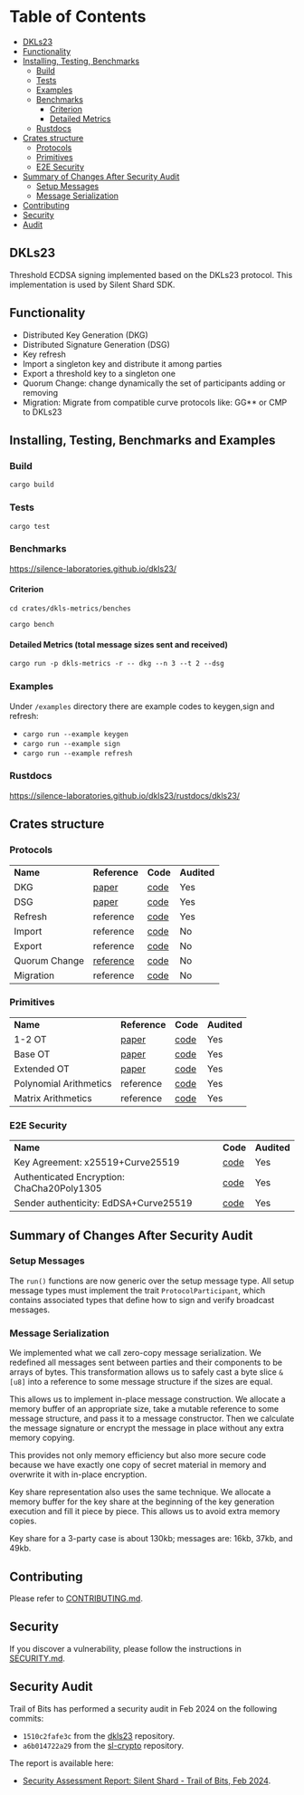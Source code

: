<!-- START doctoc generated TOC please keep comment here to allow auto update -->
<!-- DON'T EDIT THIS SECTION, INSTEAD RE-RUN doctoc TO UPDATE -->
# Table of Contents

- [DKLs23](#dkls23)
- [Functionality](#functionality)
- [Installing, Testing, Benchmarks](#installing-testing-benchmarks)
  - [Build](#build)
  - [Tests](#tests)
  - [Examples](#examples)
  - [Benchmarks](#benchmarks)
    - [Criterion](#criterion)
    - [Detailed Metrics](#detailed-metrics)
  - [Rustdocs](#rustdocs)
- [Crates structure](#crates-structure)
  - [Protocols](#protocols)
  - [Primitives](#primitives)
  - [E2E Security](#e2e-security)
- [Summary of Changes After Security Audit](#summary-of-changes-after-security-audit)
  - [Setup Messages](#setup-messages)
  - [Message Serialization](#message-serialization)
- [Contributing](#contributing)
- [Security](#security)
- [Audit](#audit)

<!-- END doctoc generated TOC please keep comment here to allow auto update -->

## DKLs23
Threshold ECDSA signing implemented based on the DKLs23 protocol. This implementation is used  by Silent Shard SDK.

## Functionality

- Distributed Key Generation (DKG)
- Distributed Signature Generation (DSG)
- Key refresh
- Import a singleton key and distribute it among parties
- Export a threshold key to a singleton one
- Quorum Change: change dynamically the set of participants adding or removing
- Migration: Migrate from compatible curve protocols like: GG** or CMP to DKLs23

## Installing, Testing, Benchmarks and Examples
### Build
`cargo build
`
### Tests
`cargo test
`
### Benchmarks
https://silence-laboratories.github.io/dkls23/
#### Criterion
`cd crates/dkls-metrics/benches`

`cargo bench`
#### Detailed Metrics (total message sizes sent and received)
`cargo run -p dkls-metrics -r -- dkg --n 3 --t 2 --dsg
`
### Examples
Under `/examples` directory there are example codes to keygen,sign and refresh:

- `cargo run --example keygen`
- `cargo run --example sign`
- `cargo run --example refresh`

 ### Rustdocs
 https://silence-laboratories.github.io/dkls23/rustdocs/dkls23/

##  Crates structure

### Protocols 

<table>
  <tr>
    <td><b> Name </b></td>
    <td><b> Reference </b></td>
    <td><b> Code </b></td>
    <td><b> Audited </b></td>

  </tr>
  <tr>
    <td>DKG</td>
    <td><a href="https://eprint.iacr.org/2022/374.pdf">paper</a></td>
    <td><a href="src/keygen/dkg.rs">code</a></td>
    <td>Yes</td>

  </tr>
  <tr>
    <td>DSG</td>
    <td><a href="https://eprint.iacr.org/2023/765.pdf">paper</a></td>
    <td><a href="src/sign/dsg.rs">code</a></td>
    <td>Yes</td>

  </tr>
  <tr>
    <td>Refresh</td>
    <td>reference</td>
    <td><a href="src/keygen/key_refresh.rs">code</a></td>
    <td>Yes</td>

  </tr>
  <tr>
    <td>Import</td>
    <td>reference</td>
    <td><a href="/src/key_import.rs">code</a></td>
    <td>No</td>

  </tr>
  <tr>
    <td>Export</td>
    <td>reference</td>
    <td><a href="/src/key_export.rs">code</a></td>
    <td>No</td>

  </tr>
<tr>
    <td>Quorum Change</td>
    <td><a href="https://github.com/silence-laboratories/dkls23/blob/core-after-audit/docs/dwtss.pdf">reference</a></td>
    <td><a href="/src/keygen/quorum_change.rs">code</a></td>
    <td>No</td>

  </tr>
<tr>
    <td>Migration</td>
    <td>reference</td>
    <td><a href="/src/keygen/migration.rs">code</a></td>
    <td>No</td>

  </tr>

</table>


### Primitives

<table>
  <tr>
    <td><b> Name </b></td>
    <td><b> Reference </b></td>
    <td><b> Code </b></td>
    <td><b> Audited </b></td>

  </tr>
  <tr>
    <td>1-2 OT</td>
    <td><a href="https://eprint.iacr.org/2019/706.pdf">paper</a></td>
    <td><a href="https://github.com/silence-laboratories/sl-crypto/blob/main/crates/sl-oblivious/src/endemic_ot.rs">code</a></td>
    <td>Yes</td>

  </tr>
  <tr>
    <td>Base OT</td>
    <td><a href="https://eprint.iacr.org/2015/546.pdf">paper</a></td>
    <td><a href="https://github.com/silence-laboratories/sl-crypto/blob/main/crates/sl-oblivious/src/soft_spoken/soft_spoken_ot.rs">code</a></td>
    <td>Yes</td>
  
</tr>
  <tr>
    <td>Extended OT</td>
    <td><a href="https://eprint.iacr.org/2022/192.pdf">paper</a></td>
    <td><a href="https://github.com/silence-laboratories/sl-crypto/tree/main/crates/sl-oblivious/src/soft_spoken">code</a></td>
    <td>Yes</td> 

</tr>
  <tr>
    <td>Polynomial Arithmetics</td>
    <td>reference</td>
    <td><a href="https://github.com/silence-laboratories/sl-crypto/blob/main/crates/sl-mpc-mate/src/math.rs">code</a></td>
    <td>Yes</td>
</tr>
 <tr>
    <td>Matrix Arithmetics</td>
    <td>reference</td>
    <td><a href="https://github.com/silence-laboratories/sl-crypto/blob/main/crates/sl-mpc-mate/src/matrix.rs
">code</a></td>
    <td>Yes</td>
</tr>
</table>

### E2E Security

<table>
  <tr>
    <td><b> Name </b></td>
    <td><b> Code </b></td>
    <td><b> Audited </b></td>

  </tr>
  <tr>
    <td>Key Agreement: x25519+Curve25519</td>
    <td><a href="https://github.com/silence-laboratories/dkls23/blob/core-after-audit/src/proto/scheme.rs">code</a></td>
    <td>Yes</td>

  </tr>
  <tr>
    <td>Authenticated Encryption: ChaCha20Poly1305</td>
    <td><a href="https://github.com/silence-laboratories/dkls23/blob/core-after-audit/src/proto/encrypted.rs">code</a></td>
    <td>Yes</td>

</tr>
  <tr>
    <td>Sender authenticity: EdDSA+Curve25519</td>
    <td><a href="https://github.com/silence-laboratories/dkls23/blob/core-after-audit/src/proto/signed.rs">code</a></td>
    <td>Yes</td> 

</tr>

</table>


## Summary of Changes After Security Audit

### Setup Messages

The `run()` functions are now generic over the setup message type.
All setup message types must implement the trait
`ProtocolParticipant`, which contains associated types that define how
to sign and verify broadcast messages.

### Message Serialization

We implemented what we call zero-copy message serialization. We
redefined all messages sent between parties and their components to be
arrays of bytes. This transformation allows us to safely cast a byte
slice `&[u8]` into a reference to some message structure if the sizes
are equal.

This allows us to implement in-place message construction. We allocate
a memory buffer of an appropriate size, take a mutable reference to
some message structure, and pass it to a message constructor. Then we
calculate the message signature or encrypt the message in place
without any extra memory copying.

This provides not only memory efficiency but also more secure code
because we have exactly one copy of secret material in memory and
overwrite it with in-place encryption.

Key share representation also uses the same technique. We allocate a
memory buffer for the key share at the beginning of the key generation
execution and fill it piece by piece. This allows us to avoid extra
memory copies.

Key share for a 3-party case is about 130kb; messages are: 16kb, 37kb,
and 49kb.

## Contributing

Please refer to [CONTRIBUTING.md](CONTRIBUTING.md).

## Security

If you discover a vulnerability, please follow the instructions in [SECURITY.md](SECURITY.md).

## Security Audit

Trail of Bits has performed a security audit in Feb 2024 on the following commits:
- `1510c2fafe3c` from the [dkls23](https://github.com/silence-laboratories/dkls23/commit/1510c2fafe3cd6866581ce3e2c43c565561b929b) repository.
- `a6b014722a29` from the [sl-crypto](https://github.com/silence-laboratories/sl-crypto/commit/a6b014722a29027d813bcb58720412da68f63d07) repository.

The report is available here:
- [Security Assessment Report: Silent Shard - Trail of Bits, Feb 2024](docs/ToB-SilenceLaboratories_2024.04.10.pdf).